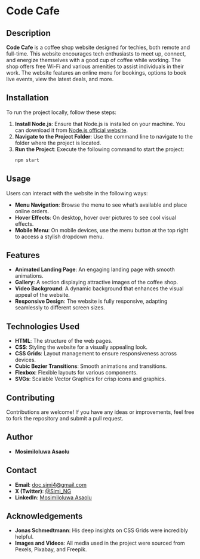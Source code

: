 # **Code Cafe**

## **Description**

**Code Cafe** is a coffee shop website designed for techies, both remote and full-time. This website encourages tech enthusiasts to meet up, connect, and energize themselves with a good cup of coffee while working. The shop offers free Wi-Fi and various amenities to assist individuals in their work. The website features an online menu for bookings, options to book live events, view the latest deals, and more.

## **Installation**

To run the project locally, follow these steps:

1. **Install Node.js**: Ensure that Node.js is installed on your machine. You can download it from [Node.js official website](https://nodejs.org/).
2. **Navigate to the Project Folder**: Use the command line to navigate to the folder where the project is located.
3. **Run the Project**: Execute the following command to start the project:
   ```bash
   npm start
   ```

## **Usage**

Users can interact with the website in the following ways:
- **Menu Navigation**: Browse the menu to see what’s available and place online orders.
- **Hover Effects**: On desktop, hover over pictures to see cool visual effects.
- **Mobile Menu**: On mobile devices, use the menu button at the top right to access a stylish dropdown menu.

## **Features**

- **Animated Landing Page**: An engaging landing page with smooth animations.
- **Gallery**: A section displaying attractive images of the coffee shop.
- **Video Background**: A dynamic background that enhances the visual appeal of the website.
- **Responsive Design**: The website is fully responsive, adapting seamlessly to different screen sizes.

## **Technologies Used**

- **HTML**: The structure of the web pages.
- **CSS**: Styling the website for a visually appealing look.
- **CSS Grids**: Layout management to ensure responsiveness across devices.
- **Cubic Bezier Transitions**: Smooth animations and transitions.
- **Flexbox**: Flexible layouts for various components.
- **SVGs**: Scalable Vector Graphics for crisp icons and graphics.

## **Contributing**

Contributions are welcome! If you have any ideas or improvements, feel free to fork the repository and submit a pull request.

## **Author**

- **Mosimiloluwa Asaolu**

## **Contact**

- **Email**: [doc.simi4@gmail.com](mailto:doc.simi4@gmail.com)
- **X (Twitter)**: [@Simi_NG](https://twitter.com/Simi_NG)
- **LinkedIn**: [Mosimiloluwa Asaolu](https://www.linkedin.com/in/mosimiloluwa-asaolu)

## **Acknowledgements**

- **Jonas Schmedtmann**: His deep insights on CSS Grids were incredibly helpful.
- **Images and Videos**: All media used in the project were sourced from Pexels, Pixabay, and Freepik.